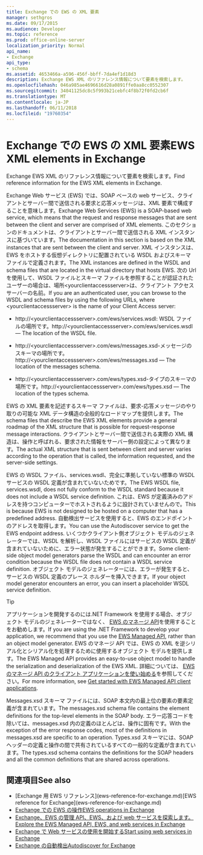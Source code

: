 ```yaml
---
title: Exchange での EWS の XML 要素
manager: sethgros
ms.date: 09/17/2015
ms.audience: Developer
ms.topic: reference
ms.prod: office-online-server
localization_priority: Normal
api_name:
- Exchange
api_type:
- schema
ms.assetid: 4653466a-a596-456f-bbff-7da4ef1d18d3
description: Exchange EWS XML のリファレンス情報について要素を検索します。
ms.openlocfilehash: 046a985ae4696616d28a0891ffe0aa8cc0552307
ms.sourcegitcommit: 34041125dc8c5f993b21cebfc4f8b72f0fd2cb6f
ms.translationtype: MT
ms.contentlocale: ja-JP
ms.lasthandoff: 06/11/2018
ms.locfileid: "19760354"
---
```

# <a name="ews-xml-elements-in-exchange"></a><span data-ttu-id="31ade-103">Exchange での EWS の XML 要素</span><span class="sxs-lookup"><span data-stu-id="31ade-103">EWS XML elements in Exchange</span></span>

<span data-ttu-id="31ade-104">Exchange EWS XML のリファレンス情報について要素を検索します。</span><span class="sxs-lookup"><span data-stu-id="31ade-104">Find reference information for the EWS XML elements in Exchange.</span></span>
  
<span data-ttu-id="31ade-105">Exchange Web サービス (EWS) では、SOAP ベースの web サービス、クライアントとサーバー間で送信される要求と応答メッセージは、XML 要素で構成することを意味します。</span><span class="sxs-lookup"><span data-stu-id="31ade-105">Exchange Web Services (EWS) is a SOAP-based web service, which means that the request and response messages that are sent between the client and server are comprised of XML elements.</span></span> <span data-ttu-id="31ade-106">このセクションのドキュメントは、クライアントとサーバー間で送信される XML インスタンスに基づいています。</span><span class="sxs-lookup"><span data-stu-id="31ade-106">The documentation in this section is based on the XML instances that are sent between the client and server.</span></span> <span data-ttu-id="31ade-107">XML インスタンスは、EWS をホストする仮想ディレクトリに配置されている WSDL およびスキーマ ファイルで定義されます。</span><span class="sxs-lookup"><span data-stu-id="31ade-107">The XML instances are defined in the WSDL and schema files that are located in the virtual directory that hosts EWS.</span></span> <span data-ttu-id="31ade-108">次の Url を使用して、WSDL ファイルとスキーマ ファイルを参照することが認証されたユーザーの場合は、場所\<yourclientaccessserver\>は、クライアント アクセス サーバーの名前。</span><span class="sxs-lookup"><span data-stu-id="31ade-108">If you are an authenticated user, you can browse to the WSDL and schema files by using the following URLs, where \<yourclientaccessserver\> is the name of your Client Access server:</span></span>
  
- <span data-ttu-id="31ade-109">http://\<yourclientaccessserver\>.com/ews/services.wsdl: WSDL ファイルの場所です。</span><span class="sxs-lookup"><span data-stu-id="31ade-109">http://\<yourclientaccessserver\>.com/ews/services.wsdl — The location of the WSDL file.</span></span>
    
- <span data-ttu-id="31ade-110">http://\<yourclientaccessserver\>.com/ews/messages.xsd-メッセージのスキーマの場所です。</span><span class="sxs-lookup"><span data-stu-id="31ade-110">http://\<yourclientaccessserver\>.com/ews/messages.xsd — The location of the messages schema.</span></span>
    
- <span data-ttu-id="31ade-111">http://\<yourclientaccessserver\>.com/ews/types.xsd-タイプのスキーマの場所です。</span><span class="sxs-lookup"><span data-stu-id="31ade-111">http://\<yourclientaccessserver\>.com/ews/types.xsd — The location of the types schema.</span></span>
    
<span data-ttu-id="31ade-112">EWS の XML 要素を記述するスキーマ ファイルは、要求-応答メッセージのやり取りの可能な XML データ構造の全般的なロードマップを提供します。</span><span class="sxs-lookup"><span data-stu-id="31ade-112">The schema files that describe the EWS XML elements provide a general roadmap of the XML structure that is possible for request-response message interactions.</span></span> <span data-ttu-id="31ade-113">クライアントとサーバー間で送信される実際の XML 構造は、操作と呼ばれる、要求された情報をサーバー側の設定によって異なります。</span><span class="sxs-lookup"><span data-stu-id="31ade-113">The actual XML structure that is sent between client and server varies according to the operation that is called, the information requested, and the server-side settings.</span></span>
  
<span data-ttu-id="31ade-114">EWS の WSDL ファイル、services.wsdl、完全に準拠していない標準の WSDL サービスの WSDL 定義が含まれていないためです。</span><span class="sxs-lookup"><span data-stu-id="31ade-114">The EWS WSDL file, services.wsdl, does not fully conform to the WSDL standard because it does not include a WSDL service definition.</span></span> <span data-ttu-id="31ade-115">これは、EWS が定義済みのアドレスを持つコンピューターでホストされるように設計されていませんので。</span><span class="sxs-lookup"><span data-stu-id="31ade-115">This is because EWS is not designed to be hosted on a computer that has a predefined address.</span></span> <span data-ttu-id="31ade-116">自動検出サービスを使用すると、EWS のエンドポイントのアドレスを取得します。</span><span class="sxs-lookup"><span data-stu-id="31ade-116">You can use the Autodiscover service to get the EWS endpoint address.</span></span> <span data-ttu-id="31ade-117">いくつかクライアント側オブジェクト モデルのジェネレーターでは、WSDL を解析し、WSDL ファイルにはサービスの WSDL 定義が含まれていないために、エラー状態が発生することができます。</span><span class="sxs-lookup"><span data-stu-id="31ade-117">Some client-side object model generators parse the WSDL and can encounter an error condition because the WSDL file does not contain a WSDL service definition.</span></span> <span data-ttu-id="31ade-118">オブジェクト モデルのジェネレーターには、エラーが発生すると、サービスの WSDL 定義のプレース ホルダーを挿入できます。</span><span class="sxs-lookup"><span data-stu-id="31ade-118">If your object model generator encounters an error, you can insert a placeholder WSDL service definition.</span></span>
  
> [!TIP]
> <span data-ttu-id="31ade-119">アプリケーションを開発するのには.NET Framework を使用する場合、オブジェクト モデルのジェネレーターではなく、 [EWS のマネージ API](http://aka.ms/ews-managed-api-readme)を使用することをお勧めします。</span><span class="sxs-lookup"><span data-stu-id="31ade-119">If you are using the .NET Framework to develop your application, we recommend that you use the [EWS Managed API](http://aka.ms/ews-managed-api-readme), rather than an object model generator.</span></span> <span data-ttu-id="31ade-120">EWS のマネージ API では、EWS の XML を逆シリアル化とシリアル化を処理するために使用するオブジェクト モデルを提供します。</span><span class="sxs-lookup"><span data-stu-id="31ade-120">The EWS Managed API provides an easy-to-use object model to handle the serialization and deserialization of the EWS XML.</span></span> <span data-ttu-id="31ade-121">詳細については、 [EWS のマネージ API のクライアント アプリケーションを使い始める](http://msdn.microsoft.com/library/c2267733-6f4f-49e5-9614-1e4a24c3af1a%28Office.15%29.aspx)を参照してください。</span><span class="sxs-lookup"><span data-stu-id="31ade-121">For more information, see [Get started with EWS Managed API client applications](http://msdn.microsoft.com/library/c2267733-6f4f-49e5-9614-1e4a24c3af1a%28Office.15%29.aspx).</span></span> 
  
<span data-ttu-id="31ade-122">Messages.xsd スキーマ ファイルには、SOAP 本文内の最上位の要素の要素定義が含まれています。</span><span class="sxs-lookup"><span data-stu-id="31ade-122">The messages.xsd schema file contains the element definitions for the top-level elements in the SOAP body.</span></span> <span data-ttu-id="31ade-123">エラー応答コードを除いては、messages.xsd 内の定義のほとんどは、操作に固有です。</span><span class="sxs-lookup"><span data-stu-id="31ade-123">With the exception of the error response codes, most of the definitions in messages.xsd are specific to an operation.</span></span> <span data-ttu-id="31ade-124">Types.xsd スキーマには、SOAP ヘッダーの定義と操作の間で共有されているすべての一般的な定義が含まれています。</span><span class="sxs-lookup"><span data-stu-id="31ade-124">The types.xsd schema contains the definitions for the SOAP headers and all the common definitions that are shared across operations.</span></span>
  
## <a name="see-also"></a><span data-ttu-id="31ade-125">関連項目</span><span class="sxs-lookup"><span data-stu-id="31ade-125">See also</span></span>

- <span data-ttu-id="31ade-126">
  [Exchange 用 EWS リファレンス](ews-reference-for-exchange.md)</span><span class="sxs-lookup"><span data-stu-id="31ade-126">[EWS reference for Exchange](ews-reference-for-exchange.md)</span></span>
- [<span data-ttu-id="31ade-127">Exchange での EWS の操作</span><span class="sxs-lookup"><span data-stu-id="31ade-127">EWS operations in Exchange</span></span>](ews-operations-in-exchange.md)
- [<span data-ttu-id="31ade-128">Exchange、EWS の管理 API、EWS、および web サービスを探索します。</span><span class="sxs-lookup"><span data-stu-id="31ade-128">Explore the EWS Managed API, EWS, and web services in Exchange</span></span>](../exchange-web-services/explore-the-ews-managed-api-ews-and-web-services-in-exchange.md)
- [<span data-ttu-id="31ade-129">Exchange で Web サービスの使用を開始する</span><span class="sxs-lookup"><span data-stu-id="31ade-129">Start using web services in Exchange</span></span>](../exchange-web-services/start-using-web-services-in-exchange.md)
- [<span data-ttu-id="31ade-130">Exchange の自動検出</span><span class="sxs-lookup"><span data-stu-id="31ade-130">Autodiscover for Exchange</span></span>](../exchange-web-services/autodiscover-for-exchange.md)
    

